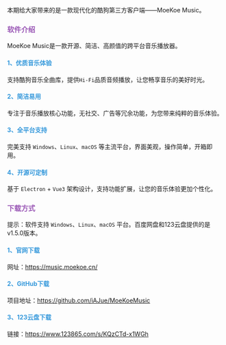 本期给大家带来的是一款现代化的酷狗第三方客户端——MoeKoe Music。

### <font color="#9b59b6">软件介绍</font>

MoeKoe Music是一款开源、简洁、高颜值的跨平台音乐播放器。

#### <font color="#3498db">1、优质音乐体验</font>

支持酷狗音乐全曲库，提供`Hi-Fi`品质音频播放，让您畅享音乐的美好时光。

#### <font color="#3498db">2、简洁易用</font>

专注于音乐播放核心功能，无社交、广告等冗余功能，为您带来纯粹的音乐体验。

#### <font color="#3498db">3、全平台支持</font>

完美支持 `Windows`、`Linux`、`macOS` 等主流平台，界面美观，操作简单，开箱即用。

#### <font color="#3498db">4、开源可定制</font>

基于 `Electron` + `Vue3` 架构设计，支持功能扩展，让您的音乐体验更加个性化。

### <font color="#9b59b6">下载方式</font>

提示：软件支持 `Windows`、`Linux`、`macOS` 平台。百度网盘和123云盘提供的是v1.5.0版本。

#### <font color="#3498db">1、官网下载</font>

网址：https://music.moekoe.cn/

#### <font color="#3498db">2、GitHub下载</font>

项目地址：https://github.com/iAJue/MoeKoeMusic

#### <font color="#3498db">3、123云盘下载</font>

链接：https://www.123865.com/s/KQzCTd-x1WGh